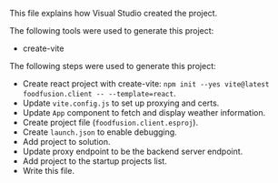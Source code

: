 This file explains how Visual Studio created the project.

The following tools were used to generate this project:
- create-vite

The following steps were used to generate this project:
- Create react project with create-vite: `npm init --yes vite@latest foodfusion.client -- --template=react`.
- Update `vite.config.js` to set up proxying and certs.
- Update `App` component to fetch and display weather information.
- Create project file (`foodfusion.client.esproj`).
- Create `launch.json` to enable debugging.
- Add project to solution.
- Update proxy endpoint to be the backend server endpoint.
- Add project to the startup projects list.
- Write this file.
